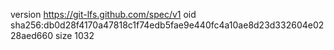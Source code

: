 version https://git-lfs.github.com/spec/v1
oid sha256:db0d28f4170a47818c1f74edb5fae9e440fc4a10ae8d23d332604e0228aed660
size 1032
